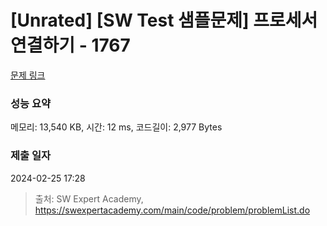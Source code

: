 # [Unrated] [SW Test 샘플문제] 프로세서 연결하기 - 1767 

[문제 링크](https://swexpertacademy.com/main/code/problem/problemDetail.do?contestProbId=AV4suNtaXFEDFAUf) 

### 성능 요약

메모리: 13,540 KB, 시간: 12 ms, 코드길이: 2,977 Bytes

### 제출 일자

2024-02-25 17:28



> 출처: SW Expert Academy, https://swexpertacademy.com/main/code/problem/problemList.do